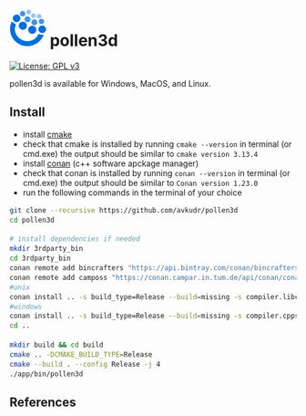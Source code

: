 # ![pollen3d Logo](app/assets/pollen3d_icon64.png) pollen3d

[![License: GPL v3](https://img.shields.io/badge/License-GPLv3-blue.svg)](https://www.gnu.org/licenses/gpl-3.0)

pollen3d is available for Windows, MacOS, and Linux.

## Install

* install [cmake](https://cmake.org/download/)
* check that cmake is installed by running ```cmake --version``` in terminal (or cmd.exe)
the output should be similar to ```cmake version 3.13.4```
* install [conan](https://docs.conan.io/en/latest/installation.html) (c++ software apckage manager)
* check that conan is installed by running ```conan --version``` in terminal (or cmd.exe)
the output should be similar to ```Conan version 1.23.0```
* run the following commands in the terminal of your choice
```bash
git clone --recursive https://github.com/avkudr/pollen3d
cd pollen3d

# install dependencies if needed
mkdir 3rdparty_bin
cd 3rdparty_bin
conan remote add bincrafters "https://api.bintray.com/conan/bincrafters/public-conan"
conan remote add camposs "https://conan.campar.in.tum.de/api/conan/conan-camposs"
#unix
conan install .. -s build_type=Release --build=missing -s compiler.libcxx=libstdc++11
#windows
conan install .. -s build_type=Release --build=missing -s compiler.cppstd=14
cd ..

mkdir build && cd build
cmake .. -DCMAKE_BUILD_TYPE=Release
cmake --build . --config Release -j 4
./app/bin/pollen3d
```

## References
